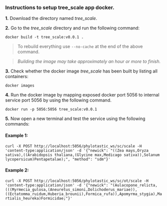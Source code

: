 ### Instructions to setup tree_scale app docker. 

**1.** Download the directory named *tree_scale*.

**2.** Go to the *tree_scale* directory and run the following command:

``
docker build -t tree_scale:v0.0.1 .
``
> To rebuild everything use `--no-cache` at the end of the above command.

> *Building the image may take approximately an hour or more to finish.*

**3.** Check whether the docker image *tree_scale* has been built by listing all containers:

``
docker images
``

**4.**  Run the docker image by mapping exposed docker port 5056 to internal service port 5056 by using the following command. 


``
docker run -p 5056:5056 tree_scale:v0.0.1
``

**5.** Now open a new terminal and test the service using the following commands:

#### Example 1: 
``
curl -X POST http://localhost:5056/phylotastic_ws/sc/scale -H 'content-type:application/json' -d '{"newick": "((Zea mays,Oryza sativa),((Arabidopsis thaliana,(Glycine max,Medicago sativa)),Solanum lycopersicum)Pentapetalae);", "method": "sdm"}'
``

#### Example 2: 
``
curl -X POST http://localhost:5056/phylotastic_ws/sc/ot/scale -H 'content-type:application/json' -d '{"newick": "(Aulacopone_relicta,(((Myrmecia_gulosa,(Aneuretus_simoni,Dolichoderus_mariae)),((Ectatomma_ruidum,Huberia_brounii),Formica_rufa)),Apomyrma_stygia),Martialis_heureka)Formicidae;"}'
``

